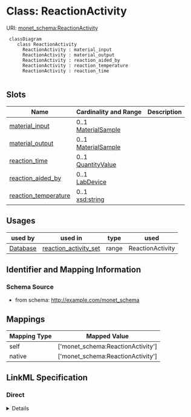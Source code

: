 # Class: ReactionActivity




URI: [monet_schema:ReactionActivity](http://example.com/monet_schema/ReactionActivity)




```mermaid
 classDiagram
    class ReactionActivity
      ReactionActivity : material_input
      ReactionActivity : material_output
      ReactionActivity : reaction_aided_by
      ReactionActivity : reaction_temperature
      ReactionActivity : reaction_time
      
```




<!-- no inheritance hierarchy -->


## Slots

| Name | Cardinality and Range  | Description  |
| ---  | ---  | --- |
| [material_input](material_input.md) | 0..1 <br/> [MaterialSample](MaterialSample.md)  |   |
| [material_output](material_output.md) | 0..1 <br/> [MaterialSample](MaterialSample.md)  |   |
| [reaction_time](reaction_time.md) | 0..1 <br/> [QuantityValue](QuantityValue.md)  |   |
| [reaction_aided_by](reaction_aided_by.md) | 0..1 <br/> [LabDevice](LabDevice.md)  |   |
| [reaction_temperature](reaction_temperature.md) | 0..1 <br/> [xsd:string](xsd:string)  |   |


## Usages


| used by | used in | type | used |
| ---  | --- | --- | --- |
| [Database](Database.md) | [reaction_activity_set](reaction_activity_set.md) | range | ReactionActivity |



## Identifier and Mapping Information







### Schema Source


* from schema: http://example.com/monet_schema







## Mappings

| Mapping Type | Mapped Value |
| ---  | ---  |
| self | ['monet_schema:ReactionActivity'] |
| native | ['monet_schema:ReactionActivity'] |


## LinkML Specification

<!-- TODO: investigate https://stackoverflow.com/questions/37606292/how-to-create-tabbed-code-blocks-in-mkdocs-or-sphinx -->

### Direct

<details>
```yaml
name: ReactionActivity
title: Reaction activity
from_schema: http://example.com/monet_schema
aliases:
- reaction-activity
rank: 1000
slots:
- material_input
- material_output
- reaction_time
- reaction_aided_by
- reaction_temperature

```
</details>

### Induced

<details>
```yaml
name: ReactionActivity
title: Reaction activity
from_schema: http://example.com/monet_schema
aliases:
- reaction-activity
rank: 1000
attributes:
  material_input:
    name: material_input
    title: material input
    examples:
    - value: somextract:6
    - value: soil:1
    from_schema: http://example.com/monet_schema
    aliases:
    - weighing-activity.source_material
    rank: 1000
    alias: material_input
    owner: ReactionActivity
    domain_of:
    - DissolvingProcess
    - MaterialSamplingProcess
    - ReactionActivity
    range: MaterialSample
  material_output:
    name: material_output
    title: material output
    examples:
    - value: somextract:7
    - value: somextract:6
    from_schema: http://example.com/monet_schema
    aliases:
    - weighing-activity.id
    rank: 1000
    alias: material_output
    owner: ReactionActivity
    domain_of:
    - DissolvingProcess
    - MaterialSamplingProcess
    - ReactionActivity
    range: MaterialSample
  reaction_time:
    name: reaction_time
    todos:
    - constrain units
    - align with process_time
    from_schema: http://example.com/monet_schema
    rank: 1000
    alias: reaction_time
    owner: ReactionActivity
    domain_of:
    - ReactionActivity
    range: QuantityValue
    inlined: true
  reaction_aided_by:
    name: reaction_aided_by
    title: reaction aided by
    from_schema: http://example.com/monet_schema
    aliases:
    - shaker
    rank: 1000
    alias: reaction_aided_by
    owner: ReactionActivity
    domain_of:
    - ReactionActivity
    range: LabDevice
    inlined: true
  reaction_temperature:
    name: reaction_temperature
    from_schema: http://example.com/monet_schema
    rank: 1000
    alias: reaction_temperature
    owner: ReactionActivity
    domain_of:
    - ReactionActivity
    range: string

```
</details>
